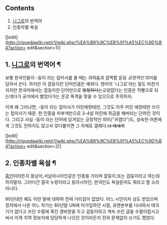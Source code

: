 ## Contents

    

1. [니그로](%EB%8B%88%EA%B7%B8%EB%A1%9C.md)의 번역어 
2. 인종차별 욕설 

[[edit](http://rigvedawiki.net/r1/wiki.php/%EA%B9%9C%EB%91%A5%EC%9D%B4?action=
edit&section=1)]

## 1. [니그로](%EB%8B%88%EA%B7%B8%EB%A1%9C.md)의 번역어 ¶

보통 한국인들이 -둥이 라는 접미사를 쓸 때는 귀여움과 깜찍함 듣등 _긍정적인_ 의미를 담아서 쓴다. 하지만 이 깜둥이란 단어만큼은 예외다.
영어의 '니그로'라는 말도 마찬가지지만 한국어에서는 깜둥이란 단어만으로 <del>멍청하다는</del>교양없다는 인증은 직빵으로 되는데다가
공석에서 뱉었다가는 온갖 폭격을 맞을 수 있으므로 주의하자.

  

이게 왜 그러냐면, -둥이 라는 접미사가 어린애한테만, 그것도 아주 어린 애한테만 쓰이는 접미사기 때문. 한 인종을 피부색만으로 3-4살
어린애 취급을 해버리는 단어인 것이다. 그리고 사실 -둥이 라는 단어에 담겨있는 긍정적인 의미("귀엽다")도, 성숙한 어른에게 그것도
친하지도 않고서 갖다붙이면 그 자체로 결례다.<del>너 애새끼</del>

  

[[edit](http://rigvedawiki.net/r1/wiki.php/%EA%B9%9C%EB%91%A5%EC%9D%B4?action=
edit&section=2)]

## 2. 인종차별 욕설 ¶

[흑인](%ED%9D%91%EC%9D%B8.md)이라든지 동남아,서남아시아인같은 인종을 가리켜 깜둥이,또는 검둥이라고 하는데 하지말자.
그러다간 결국 누렁이라고 동아시아인, 한국인도 욕설듣어도 뭐라고 할 소리 아니다.

  

90년대만 해도 이런 말에 대하여 전혀 거리낌이 없었다. 어느 시인이자 상도 받았으며 정치에서 나온 어느 작가는 80년말 UN에 미가입하던
시절, 유엔본부를 다녀와서 태극기가 없다고 쓰던 수필에 흑인 경비원을 두고 검둥이라고 계속 쓰던 글을 수필이랍시고 써서 이게 지역 정보지에
당당하게 나오던 것이라든지 전혀 문제없이 쓰기도 했었다.

